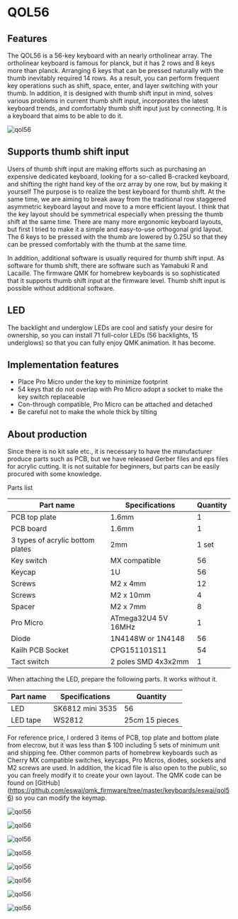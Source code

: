 # QOL56

## Features

The QOL56 is a 56-key keyboard with an nearly ortholinear array.
The ortholinear keyboard is famous for planck, but it has 2 rows and 8 keys more than planck.
Arranging 6 keys that can be pressed naturally with the thumb inevitably required 14 rows.
As a result, you can perform frequent key operations such as shift, space, enter, and layer switching with your thumb.
In addition, it is designed with thumb shift input in mind, solves various problems in current thumb shift input, incorporates the latest keyboard trends, and comfortably thumb shift input just by connecting. It is a keyboard that aims to be able to do it.

![qol56](qol56-7.jpg)

## Supports thumb shift input

Users of thumb shift input are making efforts such as purchasing an expensive dedicated keyboard, looking for a so-called B-cracked keyboard, and shifting the right hand key of the orz array by one row, but by making it yourself The purpose is to realize the best keyboard for thumb shift.
At the same time, we are aiming to break away from the traditional row staggered asymmetric keyboard layout and move to a more efficient layout.
I think that the key layout should be symmetrical especially when pressing the thumb shift at the same time.
There are many more ergonomic keyboard layouts, but first I tried to make it a simple and easy-to-use orthogonal grid layout.
The 6 keys to be pressed with the thumb are lowered by 0.25U so that they can be pressed comfortably with the thumb at the same time.

In addition, additional software is usually required for thumb shift input.
As software for thumb shift, there are software such as Yamabuki R and Lacaille.
The firmware QMK for homebrew keyboards is so sophisticated that it supports thumb shift input at the firmware level.
Thumb shift input is possible without additional software.

## LED

The backlight and underglow LEDs are cool and satisfy your desire for ownership, so you can install 71 full-color LEDs (56 backlights, 15 underglows) so that you can fully enjoy QMK animation. It has become.

## Implementation features

* Place Pro Micro under the key to minimize footprint
* 54 keys that do not overlap with Pro Micro adopt a socket to make the key switch replaceable
* Con-through compatible, Pro Micro can be attached and detached
* Be careful not to make the whole thick by tilting

## About production

Since there is no kit sale etc., it is necessary to have the manufacturer produce parts such as PCB, but we have released Gerber files and eps files for acrylic cutting.
It is not suitable for beginners, but parts can be easily procured with some knowledge.

Parts list

|          Part name                  | Specifications          | Quantity |
| ----------------------------------- | ----------------------- | -------- |
| PCB top plate                       | 1.6mm                   | 1        |
| PCB board                           | 1.6mm                   | 1        |
| 3 types of acrylic bottom plates    | 2mm                     | 1 set    |
| Key switch                          | MX compatible           | 56       |
| Keycap                              | 1U                      | 56       |
| Screws                              | M2 x 4mm                | 12       |
| Screws                              | M2 x 10mm               | 4        |
| Spacer                              | M2 x 7mm                | 8        |
| Pro Micro                           | ATmega32U4 5V 16MHz     | 1        |
| Diode                               | 1N4148W or 1N4148       | 56       |
| Kailh PCB Socket                    | CPG151101S11            | 54       |
| Tact switch                         | 2 poles SMD 4x3x2mm     | 1        |

When attaching the LED, prepare the following parts. It works without it.

| Part name | Specifications     | Quantity           |
| --------- | ------------------ | ------------------ |
| LED       | SK6812 mini 3535   | 56                 |
| LED tape  | WS2812             | 25cm 15 pieces     |

For reference price, I ordered 3 items of PCB, top plate and bottom plate from elecrow, but it was less than $ 100 including 5 sets of minimum unit and shipping fee.
Other common parts of homebrew keyboards such as Cherry MX compatible switches, keycaps, Pro Micros, diodes, sockets and M2 screws are used.
In addition, the kicad file is also open to the public, so you can freely modify it to create your own layout.
The QMK code can be found on [GitHub] (https://github.com/eswai/qmk_firmware/tree/master/keyboards/eswai/qol56) so you can modify the keymap.

![qol56](qol56-parts.jpg)

![qol56](qol56-pcb1.png)

![qol56](qol56-pcb2.png)

![qol56](qol56-1.jpg)

![qol56](qol56-2.jpg)

![qol56](qol56-3.jpg)

![qol56](qol56-4.jpg)

![qol56](qol56-6.jpg)
